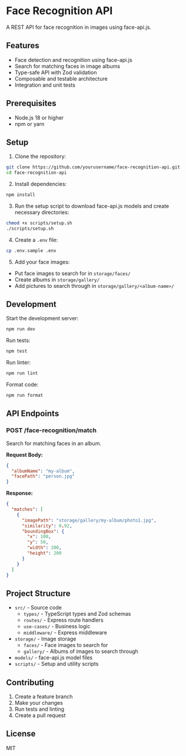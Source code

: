# Face Recognition API

A REST API for face recognition in images using face-api.js.

## Features

- Face detection and recognition using face-api.js
- Search for matching faces in image albums
- Type-safe API with Zod validation
- Composable and testable architecture
- Integration and unit tests

## Prerequisites

- Node.js 18 or higher
- npm or yarn

## Setup

1. Clone the repository:

```bash
git clone https://github.com/yourusername/face-recognition-api.git
cd face-recognition-api
```

2. Install dependencies:

```bash
npm install
```

3. Run the setup script to download face-api.js models and create necessary directories:

```bash
chmod +x scripts/setup.sh
./scripts/setup.sh
```

4. Create a `.env` file:

```bash
cp .env.sample .env
```

5. Add your face images:

- Put face images to search for in `storage/faces/`
- Create albums in `storage/gallery/`
- Add pictures to search through in `storage/gallery/<album-name>/`

## Development

Start the development server:

```bash
npm run dev
```

Run tests:

```bash
npm test
```

Run linter:

```bash
npm run lint
```

Format code:

```bash
npm run format
```

## API Endpoints

### POST /face-recognition/match

Search for matching faces in an album.

**Request Body:**

```json
{
  "albumName": "my-album",
  "facePath": "person.jpg"
}
```

**Response:**

```json
{
  "matches": [
    {
      "imagePath": "storage/gallery/my-album/photo1.jpg",
      "similarity": 0.92,
      "boundingBox": {
        "x": 100,
        "y": 50,
        "width": 200,
        "height": 200
      }
    }
  ]
}
```

## Project Structure

- `src/` - Source code
  - `types/` - TypeScript types and Zod schemas
  - `routes/` - Express route handlers
  - `use-cases/` - Business logic
  - `middleware/` - Express middleware
- `storage/` - Image storage
  - `faces/` - Face images to search for
  - `gallery/` - Albums of images to search through
- `models/` - face-api.js model files
- `scripts/` - Setup and utility scripts

## Contributing

1. Create a feature branch
2. Make your changes
3. Run tests and linting
4. Create a pull request

## License

MIT
